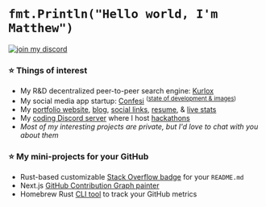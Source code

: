 # `fmt.Println("Hello world, I'm Matthew")`

[![join my discord](https://dcbadge.limes.pink/api/server/https://discord.gg/coder-s-cove-1042720184391172159)](https://discord.gg/https://discord.gg/coder-s-cove-1042720184391172159)


### ⭐️ Things of interest

- My R&D decentralized peer-to-peer search engine: [Kurlox](https://kurlox.com)
- My social media app startup: [Confesi](https://confesi.com) <sup>([state of development & images](https://matthewtrent.me/articles/state-of-confesi))</sup>
- My [portfolio website](https://matthewtrent.me), [blog](https://matthewtrent.me/articles), [social links](https://matthewtrent.me/socials), [resume](https://matthewtrent.me/resume.pdf), & [live stats](https://matthewtrent.me/stats)
- My [coding Discord server](https://discord.gg/cWHnQFSfMy) where I host [hackathons](https://matthewtrent.me/covehack/summer-2024)
- _Most of my interesting projects are private, but I'd love to chat with you about them_

### ⭐️ My mini-projects for your GitHub

- Rust-based customizable [Stack Overflow badge](https://github.com/mattrltrent/stackoverflow_badge) for your `README.md` 
- Next.js [GitHub Contribution Graph painter](https://github.com/mattrltrent/github_painter)
- Homebrew Rust [CLI tool](https://github.com/mattrltrent/ghloc) to track your GitHub metrics
